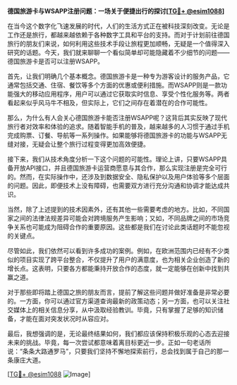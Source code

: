 **德国旅游卡与WSAPP注册问题：一场关于便捷出行的探讨[[TG💪+ @esim1088](https://t.me/s/esim1088)]**

在当今这个数字化飞速发展的时代，人们的生活方式正在被科技深刻改变。无论是工作还是旅行，都越来越依赖于各种数字工具和平台的支持。而对于计划前往德国旅行的朋友们来说，如何利用这些技术手段让旅程更加顺畅，无疑是一个值得深入研究的话题。今天，我们就来聊聊一个看似简单却可能隐藏着不少细节的问题——德国旅游卡是否可以注册WSAPP。

首先，让我们明确几个基本概念。德国旅游卡是一种专为游客设计的服务产品，它通常包括交通、住宿、餐饮等多个方面的优惠或便利措施。而WSAPP则是一款功能强大的移动应用程序，用户可以通过它获取实时信息、享受个性化服务等。两者看起来似乎风马牛不相及，但实际上，它们之间存在着潜在的合作可能性。

那么，为什么有人会关心德国旅游卡能否注册WSAPP呢？这背后其实反映了现代旅行者对效率和体验的追求。随着智能手机的普及，越来越多的人习惯于通过手机完成购票、订餐、导航等一系列操作。如果能够将德国旅游卡的功能与WSAPP无缝对接，无疑会让整个旅行过程变得更加高效便捷。

接下来，我们从技术角度分析一下这个问题的可能性。理论上讲，只要WSAPP具备开放API接口，并且德国旅游卡运营商愿意与其合作，那么实现注册是完全可行的。然而，在实际操作中，还涉及到数据安全、隐私保护以及用户体验等多个层面的问题。因此，即便技术上没有障碍，也需要双方进行充分沟通和协调才能达成共识。

当然，除了上述提到的技术因素外，还有其他一些需要考虑的地方。比如，不同国家之间的法律法规差异可能会对跨境服务产生影响；又如，不同品牌之间的市场竞争关系也可能成为阻碍合作的重要原因。这些都是我们在讨论此类话题时不能忽视的关键点。

尽管如此，我们依然可以看到许多成功的案例。例如，在欧洲范围内已经有不少类似的项目实现了跨平台整合，不仅提升了用户的满意度，也为相关企业创造了新的增长点。这表明，只要各方都能秉持开放合作的态度，就一定能够在创新中找到共赢之道。

对于那些即将踏上德国之旅的朋友而言，提前了解这些问题并做好准备是非常必要的。一方面，你可以通过官方渠道查询最新的政策动态；另一方面，也可以关注社交媒体上的相关信息分享，从中汲取经验教训。毕竟，只有掌握了足够的知识储备，才能在面对突发状况时从容应对。

最后，我想强调的是，无论最终结果如何，我们都应该保持积极乐观的心态去迎接未来的挑战。毕竟，每一次尝试都意味着离目标更近一步。正如一句老话所说：“条条大路通罗马”，只要我们坚持不懈地探索前行，总会找到属于自己的那一条康庄大道。

[[TG💪+ @esim1088](https://t.me/s/esim1088) ![Image](https://i.postimg.cc/4NQfJmqS/Snipaste-2025-05-13-00-14-12.png)]